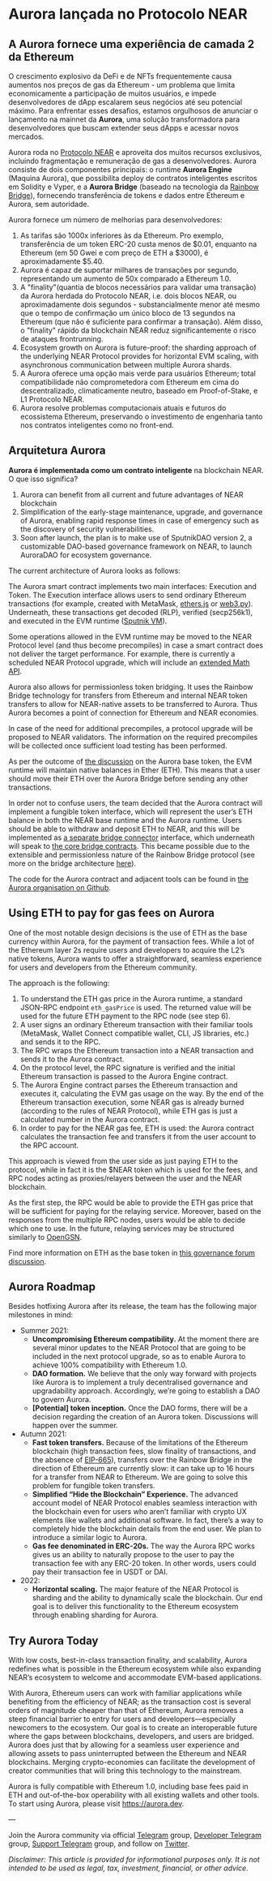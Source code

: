 # Aurora lançada no Protocolo NEAR

## A Aurora fornece uma experiência de camada 2 da Ethereum

O crescimento explosivo da DeFi e de NFTs frequentemente causa aumentos nos preços de gas da Ethereum - um problema que limita economicamente a participação de muitos usuários, e impede desenvolvedores de dApp escalarem seus negócios até seu potencial máximo. Para enfrentar esses desafios, estamos orgulhosos de anunciar o lançamento na mainnet da **Aurora**, uma solução transformadora para desenvolvedores que buscam extender seus dApps e acessar novos mercados.

Aurora roda no [Protocolo NEAR](https://near.org/) e aproveita dos muitos recursos exclusivos, incluindo fragmentação e remuneração de gas a desenvolvedores. Aurora consiste de dois componentes principais: o runtime **Aurora Engine** (Maquina Aurora), que possibilita deploy de contratos inteligentes escritos em Solidity e Vyper, e a **Aurora Bridge** (baseado na tecnologia da [Rainbow Bridge](https://near.org/bridge)), fornecendo transferência de tokens e dados entre Ethereum e Aurora, sem autoridade.

Aurora fornece um número de melhorias para desenvolvedores:

1. As tarifas são 1000x inferiores às da Ethereum. Pro exemplo, transferência de um token ERC-20 custa menos de $0.01, enquanto na Ethereum (em 50 Gwei e com preço de ETH a $3000), é aproximadamente $5.40.
2. Aurora é capaz de suportar milhares de transações por segundo, representando um aumento de 50x comparado a Ethereum 1.0.
3. A "finality"(quantia de blocos necessários para validar uma transação) da Aurora herdada do Protocolo NEAR, i.e. dois blocos NEAR, ou aproximadamente dois segundos - substancialmente menor até mesmo que o tempo de confirmação um único bloco de 13 segundos na Ethereum (que não é suficiente para confirmar a transação). Além disso, o "finality" rápido da blockchain NEAR reduz significantemente o risco de ataques frontrunning.
4. Ecosystem growth on Aurora is future-proof: the sharding approach of the underlying NEAR Protocol provides for horizontal EVM scaling, with asynchronous communication between multiple Aurora shards.
5. A Aurora oferece uma opção mais verde para usuários Ethereum; total compatibilidade não comprometedora com Ethereum em cima do descentralizado, climaticamente neutro, baseado em Proof-of-Stake, e L1 Protocolo NEAR.
6. Aurora resolve problemas computacionais atuais e futuros do ecossistema Ethereum, preservando o investimento de engenharia tanto nos contratos inteligentes como no front-end.

## Arquitetura Aurora

**Aurora é implementada como um contrato inteligente** na blockchain NEAR. O que isso significa?

1. Aurora can benefit from all current and future advantages of NEAR blockchain
2. Simplification of the early-stage maintenance, upgrade, and governance of Aurora, enabling rapid response times in case of emergency such as the discovery of security vulnerabilities.
3. Soon after launch, the plan is to make use of SputnikDAO version 2, a customizable DAO-based governance framework on NEAR, to launch AuroraDAO for ecosystem governance.

The current architecture of Aurora looks as follows:

The Aurora smart contract implements two main interfaces: Execution and Token. The Execution interface allows users to send ordinary Ethereum transactions (for example, created with MetaMask, [ethers.js](https://docs.ethers.io/v5/) or [web3.py](https://web3py.readthedocs.io/en/stable/)). Underneath, these transactions get decoded (RLP), verified (secp256k1), and executed in the EVM runtime ([Sputnik VM](https://github.com/rust-blockchain/evm)).

Some operations allowed in the EVM runtime may be moved to the NEAR Protocol level (and thus become precompiles) in case a smart contract does not deliver the target performance. For example, there is currently a scheduled NEAR Protocol upgrade, which will include an [extended Math API](https://github.com/near/nearcore/pull/3954).

Aurora also allows for permissionless token bridging. It uses the Rainbow Bridge technology for transfers from Ethereum and internal NEAR token transfers to allow for NEAR-native assets to be transferred to Aurora. Thus Aurora becomes a point of connection for Ethereum and NEAR economies.

In case of the need for additional precompiles, a protocol upgrade will be proposed to NEAR validators. The information on the required precompiles will be collected once sufficient load testing has been performed.

As per the outcome of [the discussion](https://gov.near.org/t/evm-runtime-base-token/340/38) on the Aurora base token, the EVM runtime will maintain native balances in Ether (ETH). This means that a user should move their ETH over the Aurora Bridge before sending any other transactions.

In order not to confuse users, the team decided that the Aurora contract will implement a fungible token interface, which will represent the user’s ETH balance in both the NEAR base runtime and the Aurora runtime. Users should be able to withdraw and deposit ETH to NEAR, and this will be implemented as [a separate bridge connector](https://github.com/aurora-is-near/eth-connector) interface, which underneath will speak to [the core bridge contracts](https://github.com/aurora-is-near/rainbow-bridge). This became possible due to the extensible and permissionless nature of the Rainbow Bridge protocol (see more on the bridge architecture [here](https://near.org/blog/eth-near-rainbow-bridge/)).

The code for the Aurora contract and adjacent tools can be found in [the Aurora organisation on Github](https://github.com/aurora-is-near).

## Using ETH to pay for gas fees on Aurora

One of the most notable design decisions is the use of ETH as the base currency within Aurora, for the payment of transaction fees. While a lot of the Ethereum layer 2s require users and developers to acquire the L2’s native tokens, Aurora wants to offer a straightforward, seamless experience for users and developers from the Ethereum community.

The approach is the following:

1. To understand the ETH gas price in the Aurora runtime, a standard JSON-RPC endpoint `eth_gasPrice` is used. The returned value will be used for the future ETH payment to the RPC node (see step 6).
2. A user signs an ordinary Ethereum transaction with their familiar tools (MetaMask, Wallet Connect compatible wallet, CLI, JS libraries, etc.) and sends it to the RPC.
3. The RPC wraps the Ethereum transaction into a NEAR transaction and sends it to the Aurora contract.
4. On the protocol level, the RPC signature is verified and the initial Ethereum transaction is passed to the Aurora Engine contract.
5. The Aurora Engine contract parses the Ethereum transaction and executes it, calculating the EVM gas usage on the way. By the end of the Ethereum transaction execution, some NEAR gas is already burned (according to the rules of NEAR Protocol), while ETH gas is just a calculated number in the Aurora contract.
6. In order to pay for the NEAR gas fee, ETH is used: the Aurora contract calculates the transaction fee and transfers it from the user account to the RPC account.

This approach is viewed from the user side as just paying ETH to the protocol, while in fact it is the $NEAR token which is used for the fees, and RPC nodes acting as proxies/relayers between the user and the NEAR blockchain.

As the first step, the RPC would be able to provide the ETH gas price that will be sufficient for paying for the relaying service. Moreover, based on the responses from the multiple RPC nodes, users would be able to decide which one to use. In the future, relaying services may be structured similarly to [OpenGSN](https://opengsn.org/).

Find more information on ETH as the base token in [this governance forum discussion](https://gov.near.org/t/evm-runtime-base-token/340/38).

## Aurora Roadmap

Besides hotfixing Aurora after its release, the team has the following major milestones in mind:

* Summer 2021:
  * **Uncompromising Ethereum compatibility.** At the moment there are several minor updates to the NEAR Protocol that are going to be included in the next protocol upgrade, so as to enable Aurora to achieve 100% compatibility with Ethereum 1.0.
  * **DAO formation.** We believe that the only way forward with projects like Aurora is to implement a truly decentralised governance and upgradability approach. Accordingly, we’re going to establish a DAO to govern Aurora.
  * **[Potential] token inception.** Once the DAO forms, there will be a decision regarding the creation of an Aurora token. Discussions will happen over the summer.
* Autumn 2021:
  * **Fast token transfers.** Because of the limitations of the Ethereum blockchain (high transaction fees, slow finality of transactions, and the absence of [EIP-665](https://eips.ethereum.org/EIPS/eip-665)), transfers over the Rainbow Bridge in the direction of Ethereum are currently slow: it can take up to 16 hours for a transfer from NEAR to Ethereum. We are going to solve this problem for fungible token transfers.
  * **Simplified “Hide the Blockchain” Experience.** The advanced account model of NEAR Protocol enables seamless interaction with the blockchain even for users who aren’t familiar with crypto UX elements like  wallets and additional software. In fact, there’s a way to completely hide the blockchain details from the end user. We plan to introduce a similar logic to Aurora.
  * **Gas fee denominated in ERC-20s.** The way the Aurora RPC works gives us an ability to naturally propose to the user to pay the transaction fee with any ERC-20 token. In other words, users could pay their transaction fee in USDT or DAI.
* 2022:
  * **Horizontal scaling.** The major feature of the NEAR Protocol is sharding and the ability to dynamically scale the blockchain. Our end goal is to deliver this functionality to the Ethereum ecosystem through enabling sharding for Aurora.

## Try Aurora Today

With low costs, best-in-class transaction finality, and scalability, Aurora redefines what is possible in the Ethereum ecosystem while also expanding NEAR’s ecosystem to welcome and accommodate EVM-based applications.

With Aurora, Ethereum users can work with familiar applications while benefiting from the efficiency of NEAR; as the transaction cost is several orders of magnitude cheaper than that of Ethereum, Aurora removes a steep financial barrier to entry for users and developers––especially newcomers to the ecosystem. Our goal is to create an interoperable future where the gaps between blockchains, developers, and users are bridged. Aurora does just that by allowing for a seamless user experience and allowing assets to pass uninterrupted between the Ethereum and NEAR blockchains. Merging crypto-economies can facilitate the development of creator communities that will bring this technology to the mainstream.

Aurora is fully compatible with Ethereum 1.0, including base fees paid in ETH and out-of-the-box operability with all existing wallets and other tools. To start using Aurora, please visit https://aurora.dev.

—

Join the Aurora community via official [Telegram](https://t.me/auroraisnear) group, [Developer Telegram](https://t.me/auroraisnearsupport) group, [Support Telegram](https://t.me/auroraisnearsupport) group, and follow on [Twitter](https://twitter.com/auroraisnear).

*Disclaimer: This article is provided for informational purposes only. It is not intended to be used as legal, tax, investment, financial, or other advice.*
